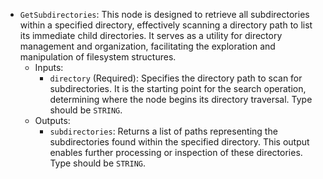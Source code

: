 - `GetSubdirectories`: This node is designed to retrieve all subdirectories within a specified directory, effectively scanning a directory path to list its immediate child directories. It serves as a utility for directory management and organization, facilitating the exploration and manipulation of filesystem structures.
    - Inputs:
        - `directory` (Required): Specifies the directory path to scan for subdirectories. It is the starting point for the search operation, determining where the node begins its directory traversal. Type should be `STRING`.
    - Outputs:
        - `subdirectories`: Returns a list of paths representing the subdirectories found within the specified directory. This output enables further processing or inspection of these directories. Type should be `STRING`.
